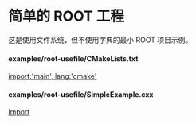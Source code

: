 # 简单的 ROOT 工程

这是使用文件系统，但不使用字典的最小 ROOT 项目示例。

#### examples/root-usefile/CMakeLists.txt
[import:'main', lang:'cmake'](CMakeLists.txt)

#### examples/root-usefile/SimpleExample.cxx

[import](SimpleExample.cxx)

